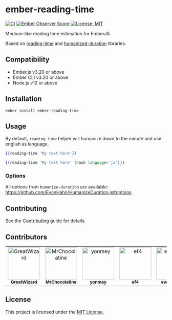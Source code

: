 # ember-reading-time

[![CI](https://github.com/DazzlingFugu/ember-reading-times/actions/workflows/ci.yml/badge.svg)](https://github.com/DazzlingFugu/ember-reading-times/actions/workflows/ci.yml) [![Ember Observer Score](https://emberobserver.com/badges/ember-reading-times.svg)](https://emberobserver.com/addons/ember-reading-times) [![License: MIT](https://img.shields.io/badge/License-MIT-yellow.svg)](https://opensource.org/licenses/MIT)

Medium-like reading time estimation for EmberJS.

Based on [reading-time](https://github.com/ngryman/reading-time) and [humanized-duration](https://github.com/EvanHahn/HumanizeDuration.js/) libraries.

## Compatibility

* Ember.js v3.20 or above
* Ember CLI v3.20 or above
* Node.js v12 or above

## Installation

```
ember install ember-reading-time
```

## Usage

By default, `reading-time` helper will humanize down to the minute and use english as language.

```hbs
{{reading-time 'My text here'}}

{{reading-time 'My text here' (hash language='ja')}}
```

### Options

All options from `humanize-duration` are available: https://github.com/EvanHahn/HumanizeDuration.js#options

## Contributing

See the [Contributing](CONTRIBUTING.md) guide for details.

## Contributors

<!-- readme: contributors,ember-tomster/- -start -->
<table>
<tr>
    <td align="center">
        <a href="https://github.com/GreatWizard">
            <img src="https://avatars.githubusercontent.com/u/1322081?v=4" width="100;" alt="GreatWizard"/>
            <br />
            <sub><b>GreatWizard</b></sub>
        </a>
    </td>
    <td align="center">
        <a href="https://github.com/MrChocolatine">
            <img src="https://avatars.githubusercontent.com/u/47531779?v=4" width="100;" alt="MrChocolatine"/>
            <br />
            <sub><b>MrChocolatine</b></sub>
        </a>
    </td>
    <td align="center">
        <a href="https://github.com/yonmey">
            <img src="https://avatars.githubusercontent.com/u/3025706?v=4" width="100;" alt="yonmey"/>
            <br />
            <sub><b>yonmey</b></sub>
        </a>
    </td>
    <td align="center">
        <a href="https://github.com/ef4">
            <img src="https://avatars.githubusercontent.com/u/319282?v=4" width="100;" alt="ef4"/>
            <br />
            <sub><b>ef4</b></sub>
        </a>
    </td>
    <td align="center">
        <a href="https://github.com/ewjoachim">
            <img src="https://avatars.githubusercontent.com/u/1457576?v=4" width="100;" alt="ewjoachim"/>
            <br />
            <sub><b>ewjoachim</b></sub>
        </a>
    </td></tr>
</table>
<!-- readme: contributors,ember-tomster/- -end -->

## License

This project is licensed under the [MIT License](LICENSE.md).

